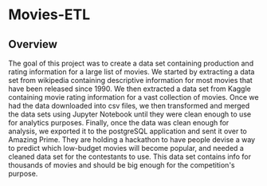 # Movies-ETL

## Overview
The goal of this project was to create a data set containing production and rating information for a large list of movies. We started by extracting a data set from wikipedia containing descriptive information for most movies that have been released since 1990. We then extracted a data set from Kaggle containing movie rating information for a vast collection of movies. Once we had the data downloaded into csv files, we then transformed and merged the data sets using Jupyter Notebook until they were clean enough to use for analytics purposes. Finally, once the data was clean enough for analysis, we exported it to the postgreSQL application and sent it over to Amazing Prime. They are holding a hackathon to have people devise a way to predict which low-budget movies will become popular, and needed a cleaned data set for the contestants to use. This data set contains info for thousands of movies and should be big enough for the competition's purpose.
